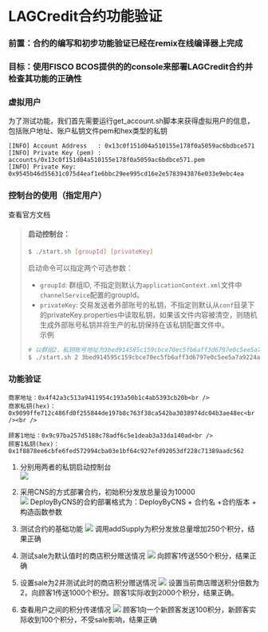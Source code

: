 # LAGCredit合约功能验证

### 前置：合约的编写和初步功能验证已经在remix在线编译器上完成

### 目标：使用FISCO BCOS提供的的console来部署LAGCredit合约并检查其功能的正确性

### 虚拟用户
为了测试功能，我们首先需要运行get_account.sh脚本来获得虚拟用户的信息，包括账户地址、账户私钥文件pem和hex类型的私钥
```
[INFO] Account Address   : 0x13c0f151d04a510155e178f0a5059ac6bdbce571
[INFO] Private Key (pem) : accounts/0x13c0f151d04a510155e178f0a5059ac6bdbce571.pem
[INFO] Private Key: 0x9545b46d55631c075d4eaf1e6bbc29ee995cd16e2e5783943876e033e9ebc4ea
```
### 控制台的使用（指定用户）
查看官方文档

>#### 启动控制台：
>```bash
>$ ./start.sh [groupId] [privateKey]   
>```
>启动命令可以指定两个可选参数：           
>- `groupId`: 群组ID, 不指定则默认为`applicationContext.xml`文件中`channelService`配置的groupId。           
>- `privateKey`: 交易发送者外部账号的私钥，不指定则默认从`conf`目录下的privateKey.properties中读取私钥，如果该文件内容被清空，则随机生成外部账号私钥并将生产的私钥保持在该私钥配置文件中。 <br />
>示例
>```bash
># 以群组2，私钥账号地址为3bed914595c159cbce70ec5fb6aff3d6797e0c5ee5a7a9224a21cae8932d84a4登录控制台
>$ ./start.sh 2 3bed914595c159cbce70ec5fb6aff3d6797e0c5ee5a7a9224a21cae8932d84a4  
>```
### 功能验证
```
商家地址：0x4f42a3c513a9411954c193a50b1c4ab5393cb20b<br />
商家私钥(hex)：0x9099ffe712c486fd0f255844de197b8c763f38ca542ba3038974dc04b3ae48ec<br /><br />

顾客1地址：0x9c97ba257d5188c78adf6c5e1deab3a33da140ad<br />
顾客1私钥(hex)：0x1f8878ee6cbfe6fed572994cba03e1bf64c927efd92053df228c71389aadc562
```

1. 分别用两者的私钥启动控制台<br />
![](https://github.com/marknash666/FiscoBcos-Exercises/blob/master/images/image-for-console/console_1.png)
2. 采用CNS的方式部署合约，初始积分发放总量设为10000<br />
![](https://github.com/marknash666/FiscoBcos-Exercises/blob/master/images/image-for-console/deploy.png)
DeployByCNS的合約部署格式为：DeployByCNS + 合约名 +合约版本 + 构造函数参数

3. 测试合约的基础功能
![](https://github.com/marknash666/FiscoBcos-Exercises/blob/master/images/image-for-console/function_1.png)
调用addSupply为积分发放总量增加250个积分，结果正确

3. 测试sale为默认值时的商店积分赠送情况
![](https://github.com/marknash666/FiscoBcos-Exercises/blob/master/images/image-for-console/function_2.png)
向顾客1传送550个积分，结果正确

3. 设置sale为2并测试此时的商店积分赠送情况
![](https://github.com/marknash666/FiscoBcos-Exercises/blob/master/images/image-for-console/function_3.png)
设置当前商店赠送积分倍数为2，向顾客1传送1000个积分。顾客1实际收到2000个积分，结果正确。
3. 查看用户之间的积分传递情况
![](https://github.com/marknash666/FiscoBcos-Exercises/blob/master/images/image-for-console/function_3.png)
顾客1向一个新顾客发送100积分，新顾客实际收到100个积分，不受sale影响，结果正确



